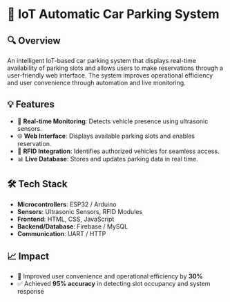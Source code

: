 # 🚗 IoT Automatic Car Parking System

## 🔍 Overview

An intelligent IoT-based car parking system that displays real-time availability of parking slots and allows users to make reservations through a user-friendly web interface. The system improves operational efficiency and user convenience through automation and live monitoring.

## 💡 Features

- 📡 **Real-time Monitoring**: Detects vehicle presence using ultrasonic sensors.
- 🌐 **Web Interface**: Displays available parking slots and enables reservation.
- 🛂 **RFID Integration**: Identifies authorized vehicles for seamless access.
- 📊 **Live Database**: Stores and updates parking data in real time.

## 🛠️ Tech Stack

- **Microcontrollers**: ESP32 / Arduino
- **Sensors**: Ultrasonic Sensors, RFID Modules
- **Frontend**: HTML, CSS, JavaScript
- **Backend/Database**: Firebase / MySQL
- **Communication**: UART / HTTP

## 📈 Impact

- 📶 Improved user convenience and operational efficiency by **30%**
- ✅ Achieved **95% accuracy** in detecting slot occupancy and system response



